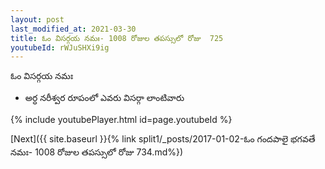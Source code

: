 ```yaml
---
layout: post
last_modified_at: 2021-03-30
title: ఓం విసర్గయ నమః- 1008 రోజుల తపస్సులో రోజు  725
youtubeId: rWJuSHXi9ig
---
```

 
 
 ఓం విసర్గయ నమః  
 
 -  అర్ధ నరీశ్వర రూపంలో ఎవరు విసర్గా లాంటివారు 
 
  
 
  
 
 
 
 
 
 


{% include youtubePlayer.html id=page.youtubeId %}
 
[Next]({{ site.baseurl }}{% link  split1/_posts/2017-01-02-ఓం గందపాలై భగవతే నమః- 1008 రోజుల తపస్సులో రోజు  734.md%})
 
